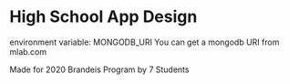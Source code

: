 # High School App Design

environment variable: MONGODB_URI
You can get a mongodb URI from mlab.com

Made for 2020 Brandeis Program by 7 Students
